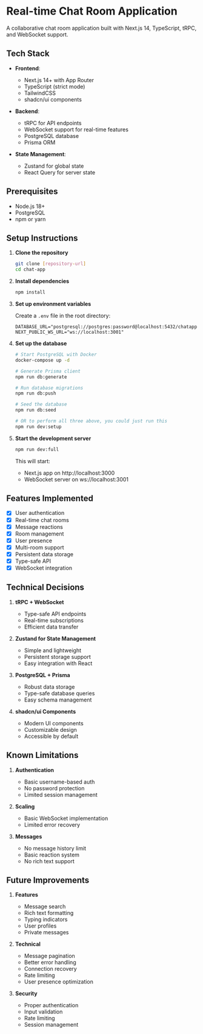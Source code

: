 # Real-time Chat Room Application

A collaborative chat room application built with Next.js 14, TypeScript, tRPC, and WebSocket support.

## Tech Stack

- **Frontend**:

  - Next.js 14+ with App Router
  - TypeScript (strict mode)
  - TailwindCSS
  - shadcn/ui components

- **Backend**:

  - tRPC for API endpoints
  - WebSocket support for real-time features
  - PostgreSQL database
  - Prisma ORM

- **State Management**:
  - Zustand for global state
  - React Query for server state

## Prerequisites

- Node.js 18+
- PostgreSQL
- npm or yarn

## Setup Instructions

1. **Clone the repository**

   ```bash
   git clone [repository-url]
   cd chat-app
   ```

2. **Install dependencies**

   ```bash
   npm install
   ```

3. **Set up environment variables**

   Create a `.env` file in the root directory:

   ```env
   DATABASE_URL="postgresql://postgres:password@localhost:5432/chatapp"
   NEXT_PUBLIC_WS_URL="ws://localhost:3001"
   ```

4. **Set up the database**

   ```bash
   # Start PostgreSQL with Docker
   docker-compose up -d

   # Generate Prisma client
   npm run db:generate

   # Run database migrations
   npm run db:push

   # Seed the database
   npm run db:seed

   # OR to perform all three above, you could just run this
   npm run dev:setup
   ```

5. **Start the development server**

   ```bash
   npm run dev:full
   ```

   This will start:

   - Next.js app on http://localhost:3000
   - WebSocket server on ws://localhost:3001

## Features Implemented

- [x] User authentication
- [x] Real-time chat rooms
- [x] Message reactions
- [x] Room management
- [x] User presence
- [x] Multi-room support
- [x] Persistent data storage
- [x] Type-safe API
- [x] WebSocket integration

## Technical Decisions

1. **tRPC + WebSocket**

   - Type-safe API endpoints
   - Real-time subscriptions
   - Efficient data transfer

2. **Zustand for State Management**

   - Simple and lightweight
   - Persistent storage support
   - Easy integration with React

3. **PostgreSQL + Prisma**

   - Robust data storage
   - Type-safe database queries
   - Easy schema management

4. **shadcn/ui Components**
   - Modern UI components
   - Customizable design
   - Accessible by default

## Known Limitations

1. **Authentication**

   - Basic username-based auth
   - No password protection
   - Limited session management

2. **Scaling**

   - Basic WebSocket implementation
   - Limited error recovery

3. **Messages**
   - No message history limit
   - Basic reaction system
   - No rich text support

## Future Improvements

1. **Features**

   - Message search
   - Rich text formatting
   - Typing indicators
   - User profiles
   - Private messages

2. **Technical**

   - Message pagination
   - Better error handling
   - Connection recovery
   - Rate limiting
   - User presence optimization

3. **Security**
   - Proper authentication
   - Input validation
   - Rate limiting
   - Session management
